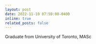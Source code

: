 ```yaml
---
layout: post
date: 2022-11-10 07:59:00-0400
inline: true
related_posts: false
---
```


Graduate from University of Toronto, MASc
